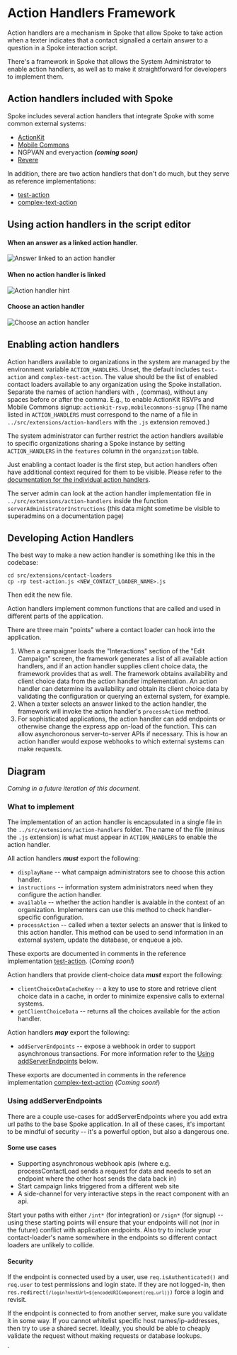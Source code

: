 # Action Handlers Framework

Action handlers are a mechanism in Spoke that allow Spoke to take action when a texter indicates
that a contact signalled a certain answer to a question in a Spoke interaction script.

There's a framework in Spoke that allows the System Administrator to enable
action handlers, as well as to make it straightforward for developers to
implement them.

## Action handlers included with Spoke

Spoke includes several action handlers that integrate Spoke with some common
external systems:

- [ActionKit](docs/HOWTO_INTEGRATE_WITH_ACTIONKIT.md)
- [Mobile Commons](docs/HOWTO_INTEGRATE_WITH_MOBILE_COMMONS.md)
- NGPVAN and everyaction ***(coming soon)***
- [Revere](ocs/HOWTO_INTEGRATE_WITH_REVERE.md)

In addition, there are two action handlers that don't do much, but they serve
as reference implementations:

- [test-action](../src/extensions/action-handlers/test-action.js)
- [complex-text-action](../src/extensions/action-handlers/complex-test-action.js)

## Using action handlers in the script editor

#### When an answer as a linked action handler.

![Answer linked to an action handler](images/action-handler.png)

#### When no action handler is linked

![Action handler hint](images/action-handler-hint.png)

#### Choose an action handler

![Choose an action handler](images/select-action-handler.png)

## Enabling action handlers

Action handlers available to organizations in the system are managed by the
environment variable `ACTION_HANDLERS`. Unset, the default includes `test-action` and
`complex-test-action`. The value should be the list of enabled contact loaders
available to any organization using the Spoke installation. Separate the names of
action handlers with `,` (commas), without any spaces before or after the comma.
E.g., to enable ActionKit RSVPs and Mobile Commons signup: `actionkit-rsvp,mobilecommons-signup`
(The name listed in `ACTION_HANDLERS` must correspond to the name of a file
in `../src/extensions/action-handlers` with the `.js` extension removed.)

The system administrator can further restrict the action handlers available
to specific organizations sharing a Spoke instance by setting `ACTION_HANDLERS` in
the `features` column in the `organization` table.

Just enabling a contact loader is the first step, but action handlers often
have additional context required for them to be visible. Please refer to the [documentation
for the individual action handlers](#Action-handlers-included-with-Spoke).

The server admin can look at the action handler implementation file in `../src/extensions/action-handlers`
inside the function `serverAdministratorInstructions`
(this data might sometime be visible to superadmins on a documentation page)

## Developing Action Handlers

The best way to make a new action handler is something like this in the codebase:

```
cd src/extensions/contact-loaders
cp -rp test-action.js <NEW_CONTACT_LOADER_NAME>.js
```

Then edit the new file.

Action handlers implement common functions that are called and used in different parts of the application.

There are three main "points" where a contact loader can hook into the application.

1. When a campaigner loads the "Interactions" section of the "Edit Campaign" screen, the framework generates a list
   of all available action handlers, and if an action handler supplies client choice data, the framework
   provides that as well. The framework obtains availability and client choice data from the action handler
   implementation. An action handler can determine its availability and obtain its client choice data
   by validating the configuration or querying an external system, for example.
2. When a texter selects an answer linked to the action handler, the framework will invoke the action handler's
   `processAction` method.
3. For sophisticated applications, the action handler can add endpoints or otherwise change the
   express app on-load of the function. This can allow asynchoronous server-to-server APIs if necessary.
   This is how an action handler would expose webhooks to which external systems can make requests.

## Diagram

_Coming in a future iteration of this document._

### What to implement

The implementation of an action handler is encapsulated in a single file in the `../src/extensions/action-handlers` folder.
The name of the file (minus the `.js` extension) is what must appear in `ACTION_HANDLERS` to enable the action handler.

All action handlers ***must*** export the following:
- `displayName` -- what campaign administrators see to choose this action handler.
- `instructions` -- information system administrators need when they configure the action handler.
- `available` -- whether the action handler is avaiable in the context of an organization. Implementers can use this
  method to check handler-specific configuration.
- `processAction` -- called when a texter selects an answer that is linked to this action handler. This method can
  be used to send information in an external system, update the database, or enqueue a job.

These exports are documented in comments in the reference implementation
[test-action](../src/extensions/action-handlers/test-action.js).
(_Coming soon!_)

Action handlers that provide client-choice data  ***must*** export the following:
- `clientChoiceDataCacheKey` -- a key to use to store and retrieve client choice data in a cache, in order to
  minimize expensive calls to external systems.
- `getClientChoiceData` -- returns all the choices available for the action handler.

Action handlers ***may*** export the following:
- `addServerEndpoints` -- expose a webhook in order to support asynchronous transactions. For more information
  refer to the [Using addServerEndpoints](#Using-addServerEndpoints) below.

These exports are documented in comments in the reference implementation
[complex-text-action](../src/extensions/action-handlers/complex-test-action.jsr)
(_Coming soon!_)

### Using addServerEndpoints

There are a couple use-cases for addServerEndpoints where you add extra url paths
to the base Spoke application.  In all of these cases, it's important to be mindful of
security -- it's a powerful option, but also a dangerous one.

#### Some use cases

* Supporting asynchronous webhook apis (where e.g. processContactLoad sends a request for data and needs to set an endpoint where the other host sends the data back in)
* Start campaign links triggered from a different web site
* A side-channel for very interactive steps in the react component with an api.

Start your paths with either `/int*` (for integration) or `/sign*` (for signup) --
using these starting points will ensure that your endpoints will not (nor in the future)
conflict with application endpoints.  Also try to include your contact-loader's name
somewhere in the endpoints so different contact loaders are unlikely to collide.

#### Security

If the endpoint is connected used by a user, use `req.isAuthenticated()` and `req.user` to
test permissions and login state.  If they are not logged-in, then
<code>res.redirect(`/login?nextUrl=${encodeURIComponent(req.url)}`)</code> force a login and
revisit.

If the endpoint is connected to from another server, make sure you validate it in some way.
If you cannot whitelist specific host names/ip-addresses, then try to use a shared secret.
Ideally, you should be able to cheaply validate the request without making requests or
database lookups.

`
